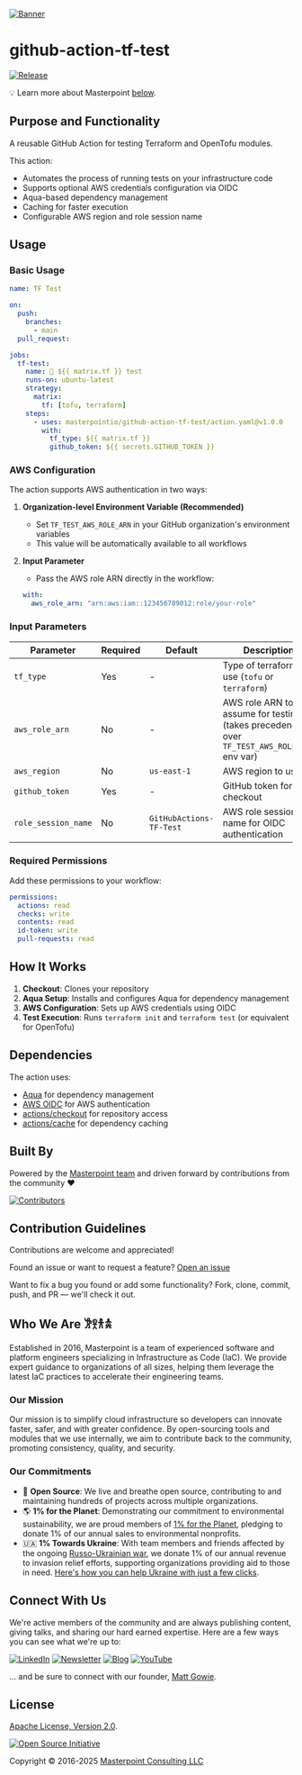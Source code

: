 [![Banner][banner-image]](https://masterpoint.io/)

# github-action-tf-test

[![Release][release-badge]][latest-release]

💡 Learn more about Masterpoint [below](#who-we-are-𐦂𖨆𐀪𖠋).

## Purpose and Functionality

A reusable GitHub Action for testing Terraform and OpenTofu modules.

This action:

- Automates the process of running tests on your infrastructure code
- Supports optional AWS credentials configuration via OIDC
- Aqua-based dependency management
- Caching for faster execution
- Configurable AWS region and role session name

## Usage

### Basic Usage

```yaml
name: TF Test

on:
  push:
    branches:
      - main
  pull_request:

jobs:
  tf-test:
    name: 🧪 ${{ matrix.tf }} test
    runs-on: ubuntu-latest
    strategy:
      matrix:
        tf: [tofu, terraform]
    steps:
      - uses: masterpointio/github-action-tf-test/action.yaml@v1.0.0
        with:
          tf_type: ${{ matrix.tf }}
          github_token: ${{ secrets.GITHUB_TOKEN }}
```

### AWS Configuration

The action supports AWS authentication in two ways:

1. **Organization-level Environment Variable (Recommended)**

   - Set `TF_TEST_AWS_ROLE_ARN` in your GitHub organization's environment variables
   - This value will be automatically available to all workflows

2. **Input Parameter**
   - Pass the AWS role ARN directly in the workflow:
   ```yaml
   with:
     aws_role_arn: "arn:aws:iam::123456789012:role/your-role"
   ```

### Input Parameters

| Parameter           | Required | Default                 | Description                                                                               |
| ------------------- | -------- | ----------------------- | ----------------------------------------------------------------------------------------- |
| `tf_type`           | Yes      | -                       | Type of terraform to use (`tofu` or `terraform`)                                          |
| `aws_role_arn`      | No       | -                       | AWS role ARN to assume for testing (takes precedence over `TF_TEST_AWS_ROLE_ARN` env var) |
| `aws_region`        | No       | `us-east-1`             | AWS region to use                                                                         |
| `github_token`      | Yes      | -                       | GitHub token for checkout                                                                 |
| `role_session_name` | No       | `GitHubActions-TF-Test` | AWS role session name for OIDC authentication                                             |

### Required Permissions

Add these permissions to your workflow:

```yaml
permissions:
  actions: read
  checks: write
  contents: read
  id-token: write
  pull-requests: read
```

## How It Works

1. **Checkout**: Clones your repository
2. **Aqua Setup**: Installs and configures Aqua for dependency management
3. **AWS Configuration**: Sets up AWS credentials using OIDC
4. **Test Execution**: Runs `terraform init` and `terraform test` (or equivalent for OpenTofu)

## Dependencies

The action uses:

- [Aqua](https://aquaproj.github.io/) for dependency management
- [AWS OIDC](https://docs.github.com/en/actions/deployment/security-hardening-your-deployments/configuring-openid-connect-in-amazon-web-services) for AWS authentication
- [actions/checkout](https://github.com/actions/checkout) for repository access
- [actions/cache](https://github.com/actions/cache) for dependency caching

## Built By

Powered by the [Masterpoint team](https://masterpoint.io/who-we-are/) and driven forward by contributions from the community ❤️

[![Contributors][contributors-image]][contributors-url]

## Contribution Guidelines

Contributions are welcome and appreciated!

Found an issue or want to request a feature? [Open an issue][issues-url]

Want to fix a bug you found or add some functionality? Fork, clone, commit, push, and PR — we'll check it out.

## Who We Are 𐦂𖨆𐀪𖠋

Established in 2016, Masterpoint is a team of experienced software and platform engineers specializing in Infrastructure as Code (IaC). We provide expert guidance to organizations of all sizes, helping them leverage the latest IaC practices to accelerate their engineering teams.

### Our Mission

Our mission is to simplify cloud infrastructure so developers can innovate faster, safer, and with greater confidence. By open-sourcing tools and modules that we use internally, we aim to contribute back to the community, promoting consistency, quality, and security.

### Our Commitments

- 🌟 **Open Source**: We live and breathe open source, contributing to and maintaining hundreds of projects across multiple organizations.
- 🌎 **1% for the Planet**: Demonstrating our commitment to environmental sustainability, we are proud members of [1% for the Planet](https://www.onepercentfortheplanet.org), pledging to donate 1% of our annual sales to environmental nonprofits.
- 🇺🇦 **1% Towards Ukraine**: With team members and friends affected by the ongoing [Russo-Ukrainian war](https://en.wikipedia.org/wiki/Russo-Ukrainian_War), we donate 1% of our annual revenue to invasion relief efforts, supporting organizations providing aid to those in need. [Here's how you can help Ukraine with just a few clicks](https://masterpoint.io/updates/supporting-ukraine/).

## Connect With Us

We're active members of the community and are always publishing content, giving talks, and sharing our hard earned expertise. Here are a few ways you can see what we're up to:

[![LinkedIn][linkedin-badge]][linkedin-url] [![Newsletter][newsletter-badge]][newsletter-url] [![Blog][blog-badge]][blog-url] [![YouTube][youtube-badge]][youtube-url]

... and be sure to connect with our founder, [Matt Gowie](https://www.linkedin.com/in/gowiem/).

## License

[Apache License, Version 2.0][license-url].

[![Open Source Initiative][osi-image]][license-url]

Copyright © 2016-2025 [Masterpoint Consulting LLC](https://masterpoint.io/)

<!-- MARKDOWN LINKS & IMAGES -->

[banner-image]: https://masterpoint-public.s3.us-west-2.amazonaws.com/v2/standard-long-fullcolor.png
[license-url]: https://opensource.org/license/apache-2-0
[osi-image]: https://i0.wp.com/opensource.org/wp-content/uploads/2023/03/cropped-OSI-horizontal-large.png?fit=250%2C229&ssl=1
[linkedin-badge]: https://img.shields.io/badge/LinkedIn-Follow-0A66C2?style=for-the-badge&logoColor=white
[linkedin-url]: https://www.linkedin.com/company/masterpoint-consulting
[blog-badge]: https://img.shields.io/badge/Blog-IaC_Insights-55C1B4?style=for-the-badge&logoColor=white
[blog-url]: https://masterpoint.io/updates/
[newsletter-badge]: https://img.shields.io/badge/Newsletter-Subscribe-ECE295?style=for-the-badge&logoColor=222222
[newsletter-url]: https://newsletter.masterpoint.io/
[youtube-badge]: https://img.shields.io/badge/YouTube-Subscribe-D191BF?style=for-the-badge&logo=youtube&logoColor=white
[youtube-url]: https://www.youtube.com/channel/UCeeDaO2NREVlPy9Plqx-9JQ
[release-badge]: https://img.shields.io/github/v/release/masterpointio/github-action-tf-test?color=0E383A&label=Release&style=for-the-badge&logo=github&logoColor=white
[latest-release]: https://github.com/masterpointio/github-action-tf-test/releases/latest
[contributors-image]: https://contrib.rocks/image?repo=masterpointio/github-action-tf-test
[contributors-url]: https://github.com/masterpointio/github-action-tf-test/graphs/contributors
[issues-url]: https://github.com/masterpointio/github-action-tf-test/issues
